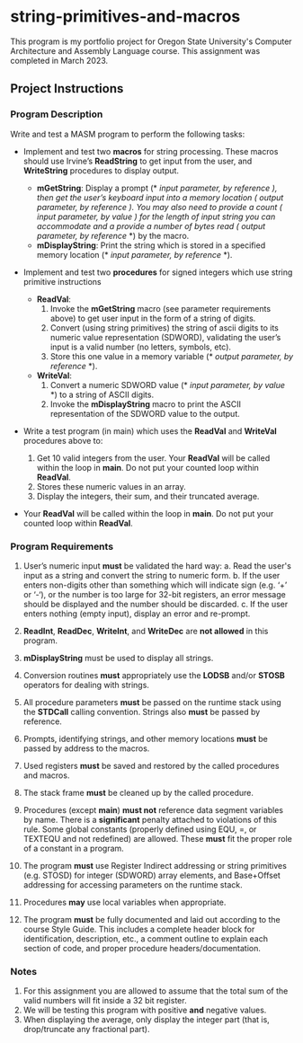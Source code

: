 # string-primitives-and-macros
This program is my portfolio project for Oregon State University's Computer Architecture and Assembly Language course. This assignment was completed in March 2023.

## Project Instructions
### Program Description
Write and test a MASM program to perform the following tasks:

- Implement and test two **macros** for string processing. These macros should use Irvine’s **ReadString** to get input from the user, and **WriteString** procedures to display output.
  - **mGetString**:  Display a prompt (* *input parameter, by reference* *), then get the user’s keyboard input into a memory location (* *output parameter, by reference* *). You may also need to provide a count (* *input parameter, by value* *) for the length of input string you can accommodate and a provide a number of bytes read (* *output parameter, by reference* *) by the macro.
  - **mDisplayString**:  Print the string which is stored in a specified memory location (* *input parameter, by reference* *).

- Implement and test two **procedures** for signed integers which use string primitive instructions
  - **ReadVal**: 
    1. Invoke the **mGetString** macro (see parameter requirements above) to get user input in the form of a string of digits.
    2. Convert (using string primitives) the string of ascii digits to its numeric value representation (SDWORD), validating the user’s input is a valid number (no letters, symbols, etc).
    3. Store this one value in a memory variable (* *output parameter, by reference* *). 
  - **WriteVal**: 
    1. Convert a numeric SDWORD value (* *input parameter, by value* *) to a string of ASCII digits.
    2. Invoke the **mDisplayString** macro to print the ASCII representation of the SDWORD value to the output.

- Write a test program (in main) which uses the **ReadVal** and **WriteVal** procedures above to:
  1. Get 10 valid integers from the user. Your **ReadVal** will be called within the loop in **main**. Do not put your counted loop within **ReadVal**.
  2. Stores these numeric values in an array.
  3. Display the integers, their sum, and their truncated average.
- Your **ReadVal** will be called within the loop in **main**. Do not put your counted loop within **ReadVal**.

### Program Requirements
1. User’s numeric input **must** be validated the hard way:
  a. Read the user's input as a string and convert the string to numeric form.
  b. If the user enters non-digits other than something which will indicate sign (e.g. ‘+’ or ‘-‘), or the number is too large for 32-bit registers, an error message should be displayed and the number should be discarded.
  c. If the user enters nothing (empty input), display an error and re-prompt.

2. **ReadInt**, **ReadDec**, **WriteInt**, and **WriteDec** are **not allowed** in this program.
  
3. **mDisplayString** must be used to display all strings.

4. Conversion routines **must** appropriately use the **LODSB** and/or **STOSB** operators for dealing with strings.

5. All procedure parameters **must** be passed on the runtime stack using the **STDCall** calling convention. Strings also **must** be passed by reference.

6. Prompts, identifying strings, and other memory locations **must** be passed by address to the macros.

7. Used registers **must** be saved and restored by the called procedures and macros.

8. The stack frame **must** be cleaned up by the called procedure.

9. Procedures (except **main**) **must not** reference data segment variables by name. There is a **significant** penalty attached to violations of this rule.  Some global constants (properly defined using EQU, =, or TEXTEQU and not redefined) are allowed. These **must** fit the proper role of a constant in a program.

10. The program **must** use Register Indirect addressing or string primitives (e.g. STOSD) for integer (SDWORD) array elements, and Base+Offset addressing for accessing parameters on the runtime stack.

11. Procedures **may** use local variables when appropriate.

12. The program **must** be fully documented and laid out according to the course Style Guide. This includes a complete header block for identification, description, etc., a comment outline to explain each section of code, and proper procedure headers/documentation.

### Notes
1. For this assignment you are allowed to assume that the total sum of the valid numbers will fit inside a 32 bit register.
2. We will be testing this program with positive **and** negative values.
3. When displaying the average, only display the integer part (that is, drop/truncate any fractional part).
